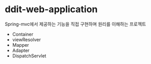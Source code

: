 # ddit-web-application

Spring-mvc에서 제공하는 기능을 직접 구현하며 원리를 이해하는 프로젝트
* Container
* viewResolver
* Mapper
* Adapter
* DispatchServlet
